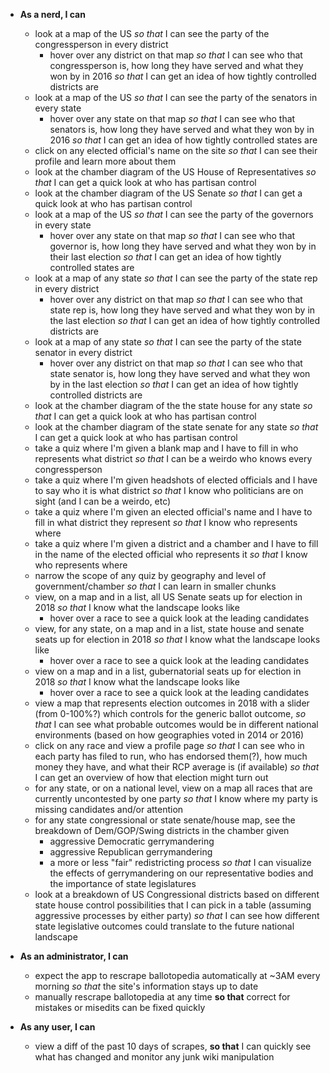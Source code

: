 + **As a nerd, I can**
	+ look at a map of the US *so that* I can see the party of the congressperson in every district
		+ hover over any district on that map *so that* I can see who that congressperson is, how long they have served and what they won by in 2016 *so that* I can get an idea of how tightly controlled districts are
	+ look at a map of the US *so that* I can see the party of the senators in every state
		+ hover over any state on that map *so that* I can see who that senators is, how long they have served and what they won by in 2016 *so that* I can get an idea of how tightly controlled states are
	+ click on any elected official's name on the site *so that* I can see their profile and learn more about them 
	+ look at the chamber diagram of the US House of Representatives *so that* I can get a quick look at who has partisan control
	+ look at the chamber diagram of the US Senate *so that* I can get a quick look at who has partisan control
	+ look at a map of the US *so that* I can see the party of the governors in every state
		+ hover over any state on that map *so that* I can see who that governor is, how long they have served and what they won by in their last election *so that* I can get an idea of how tightly controlled states are
	+ look at a map of any state *so that* I can see the party of the state rep in every district
		+ hover over any district on that map *so that* I can see who that state rep is, how long they have served and what they won by in the last election *so that* I can get an idea of how tightly controlled districts are
	+ look at a map of any state *so that* I can see the party of the state senator in every district
		+ hover over any district on that map *so that* I can see who that state senator is, how long they have served and what they won by in the last election *so that* I can get an idea of how tightly controlled districts are
	+ look at the chamber diagram of the the state house for any state *so that* I can get a quick look at who has partisan control
	+ look at the chamber diagram of the state senate for any state *so that* I can get a quick look at who has partisan control
	+ take a quiz where I'm given a blank map and I have to fill in who represents what district *so that* I can be a weirdo who knows every congressperson
	+ take a quiz where I'm given headshots of elected officials and I have to say who it is what district *so that* I know who politicians are on sight (and I can be a weirdo, etc)
	+ take a quiz where I'm given an elected official's name and I have to fill in what district they represent *so that* I know who represents where
	+ take a quiz where I'm given a district and a chamber and I have to fill in the name of the elected official who represents it *so that* I know who represents where
	+ narrow the scope of any quiz by geography and level of government/chamber *so that* I can learn in smaller chunks
	+ view, on a map and in a list, all US Senate seats up for election in 2018 *so that* I know what the landscape looks like	
		+ hover over a race to see a quick look at the leading candidates
	+ view, for any state, on a map and in a list, state house and senate seats up for election in 2018 *so that* I know what the landscape looks like
		+ hover over a race to see a quick look at the leading candidates
	+ view on a map and in a list, gubernatorial seats up for election in 2018 *so that* I know what the landscape looks like
		+ hover over a race to see a quick look at the leading candidates
	+ view a map that represents election outcomes in 2018 with a slider (from 0-100%?) which controls for the generic ballot outcome, *so that* I can see what probable outcomes would be in different national environments (based on how geographies voted in 2014 or 2016)
	+ click on any race and view a profile page *so that* I can see who in each party has filed to run, who has endorsed them(?), how much money they have, and what their RCP average is (if available) *so that* I can get an overview of how that election might turn out
	+ for any state, or on a national level, view on a map all races that are currently uncontested by one party *so that* I know where my party is missing candidates and/or attention
	+ for any state congressional or state senate/house map, see the breakdown of Dem/GOP/Swing districts in the chamber given
		+ aggressive Democratic gerrymandering
		+ aggressive Republican gerrymandering
		+ a more or less "fair" redistricting process
	*so that* I can visualize the effects of gerrymandering on our representative bodies and the importance of state legislatures
	+ look at a breakdown of US Congressional districts based on different state house control possibilities that I can pick in a table (assuming aggressive processes by either party) *so that* I can see how different state legislative outcomes could translate to the future national landscape
+ **As an administrator, I can**
	+ expect the app to rescrape ballotopedia automatically at ~3AM every morning *so that* the site's information stays up to date
	+ manually rescrape ballotopedia at any time **so that** correct for mistakes or misedits can be fixed quickly

+ **As any user, I can**
	+ view a diff of the past 10 days of scrapes, **so that** I can quickly see what has changed and monitor any junk wiki manipulation
